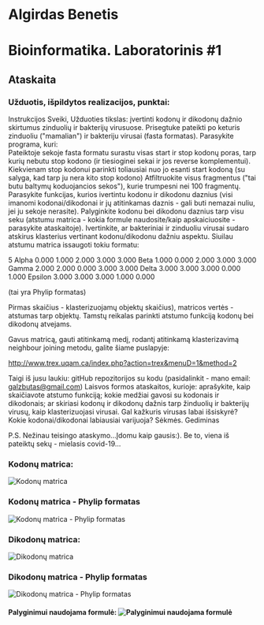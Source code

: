 # Algirdas Benetis
# Bioinformatika. Laboratorinis #1

## Ataskaita

### Užduotis, išpildytos realizacijos, punktai:
Instrukcijos
Sveiki,
Užduoties tikslas: įvertinti kodonų ir dikodonų dažnio skirtumus zinduolių ir bakterijų virusuose. Prisegtuke pateikti po keturis  zinduoliu ("mamalian") ir bakteriju virusai (fasta formatas). Parasykite programa, kuri:  
Pateiktoje sekoje fasta formatu surastu visas start ir stop kodonų poras, tarp kurių nebutu stop kodono (ir tiesioginei sekai ir jos reverse komplementui). 
Kiekvienam stop kodonui parinkti toliausiai nuo jo esanti start kodoną (su salyga, kad tarp ju nera kito stop kodono)
Atfiltruokite visus fragmentus ("tai butu baltymų koduojancios sekos"), kurie trumpesni nei 100 fragmentų.
Parasykite funkcijas, kurios ivertintu kodonu ir dikodonu daznius (visi imanomi kodonai/dikodonai ir jų atitinkamas daznis  - gali buti nemazai nuliu, jei ju sekoje nerasite).
Palyginkite kodonu bei dikodonu daznius tarp visu seku (atstumu matrica - kokia formule naudosite/kaip apskaiciuosite - parasykite ataskaitoje).
Ivertinkite, ar bakteriniai ir zinduoliu virusai sudaro atskirus klasterius vertinant kodonu/dikodonu dažniu aspektu. Siuilau atstumu matrica issaugoti tokiu formatu:

5 
Alpha 0.000 1.000 2.000 3.000 3.000 
Beta 1.000 0.000 2.000 3.000 3.000 
Gamma 2.000 2.000 0.000 3.000 3.000 
Delta 3.000 3.000 3.000 0.000 1.000 
Epsilon 3.000 3.000 3.000 1.000 0.000

(tai yra   Phylip formatas)

Pirmas skaičius - klasterizuojamų objektų skaičius), matricos vertės - atstumas tarp objektų.
Tamstų reikalas parinkti atstumo funkciją kodonų bei dikodonų atvejams.

Gavus matricą,  gauti atitinkamą medį, rodantį atitinkamą klasterizavimą neighbour joining metodu,
galite šiame puslapyje:

http://www.trex.uqam.ca/index.php?action=trex&menuD=1&method=2


Taigi iš jusu laukiu:
gitHub repozitorijos su kodu (pasidalinkit - mano email: galzbutas@gmail.com)
Laisvos formos ataskaitos, kurioje:
aprašykite, kaip skaičiavote atstumo funkciją;
kokie medžiai gavosi su kodonais ir dikodonais;
ar skiriasi kodonų ir dikodonų dažnis tarp žinduolių ir bakterijų virusų, kaip klasterizuojasi virusai. Gal kažkuris virusas labai išsiskyrė? Kokie kodonai/dikodonai labiausiai varijuoja?
Sėkmės.
Gediminas

P.S. Nežinau teisingo ataskymo...Įdomu kaip gausis:). Be to, viena iš pateiktų sekų - mielasis covid-19...

### Kodonų matrica:
![Kodonų matrica](https://raw.githubusercontent.com/BeneAlgirdas/Bioinformatika.-1-lab./master/images/Kodon%C5%B3%20matrica.png)

### Kodonų matrica - Phylip formatas
![Kodonų matrica - Phylip formatas](https://raw.githubusercontent.com/BeneAlgirdas/Bioinformatika.-1-lab./master/images/Kodon%C5%B3%20matrica%20-%20Phylip%20formatas.png)

### Dikodonų matrica:
![Dikodonų matrica](https://raw.githubusercontent.com/BeneAlgirdas/Bioinformatika.-1-lab./master/images/Dikodon%C5%B3%20matrica.png)

### Dikodonų matrica - Phylip formatas
![Dikodonų matrica - Phylip formatas](https://raw.githubusercontent.com/BeneAlgirdas/Bioinformatika.-1-lab./master/images/Dikodon%C5%B3%20matrcia%20-%20Phylip%20formatas.png)

#### Palyginimui naudojama formulė: ![Palyginimui naudojama formulė](https://raw.githubusercontent.com/BeneAlgirdas/Bioinformatika.-1-lab./master/images/Palyginimui%20naudojama%20formul%C4%97.png)

